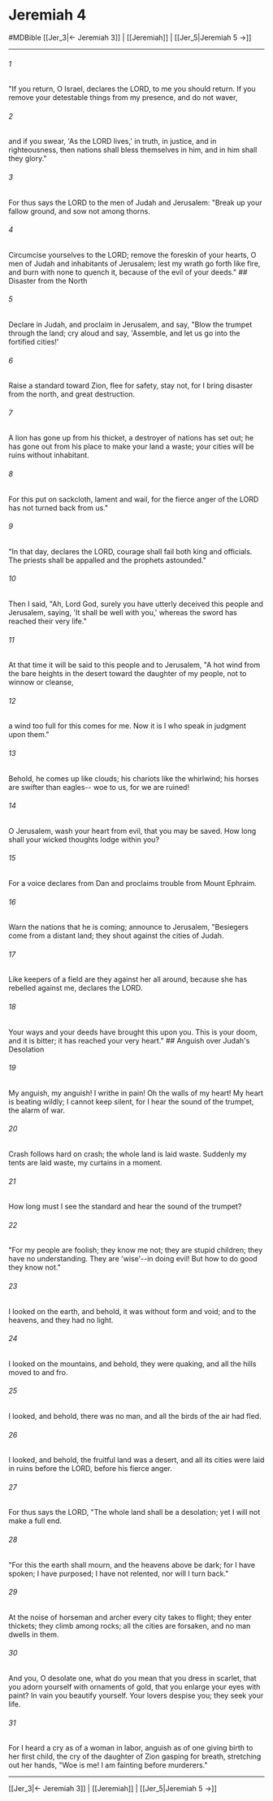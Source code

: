 # Jeremiah 4
#MDBible
[[Jer_3|← Jeremiah 3]] | [[Jeremiah]] | [[Jer_5|Jeremiah 5 →]]

***

###### 1 

"If you return, O Israel, declares the LORD, to me you should return. If you remove your detestable things from my presence, and do not waver, 

###### 2 

and if you swear, 'As the LORD lives,' in truth, in justice, and in righteousness, then nations shall bless themselves in him, and in him shall they glory." 

###### 3 

For thus says the LORD to the men of Judah and Jerusalem: "Break up your fallow ground, and sow not among thorns. 

###### 4 

Circumcise yourselves to the LORD; remove the foreskin of your hearts, O men of Judah and inhabitants of Jerusalem; lest my wrath go forth like fire, and burn with none to quench it, because of the evil of your deeds." ## Disaster from the North 

###### 5 

Declare in Judah, and proclaim in Jerusalem, and say, "Blow the trumpet through the land; cry aloud and say, 'Assemble, and let us go into the fortified cities!' 

###### 6 

Raise a standard toward Zion, flee for safety, stay not, for I bring disaster from the north, and great destruction. 

###### 7 

A lion has gone up from his thicket, a destroyer of nations has set out; he has gone out from his place to make your land a waste; your cities will be ruins without inhabitant. 

###### 8 

For this put on sackcloth, lament and wail, for the fierce anger of the LORD has not turned back from us." 

###### 9 

"In that day, declares the LORD, courage shall fail both king and officials. The priests shall be appalled and the prophets astounded." 

###### 10 

Then I said, "Ah, Lord God, surely you have utterly deceived this people and Jerusalem, saying, 'It shall be well with you,' whereas the sword has reached their very life." 

###### 11 

At that time it will be said to this people and to Jerusalem, "A hot wind from the bare heights in the desert toward the daughter of my people, not to winnow or cleanse, 

###### 12 

a wind too full for this comes for me. Now it is I who speak in judgment upon them." 

###### 13 

Behold, he comes up like clouds; his chariots like the whirlwind; his horses are swifter than eagles-- woe to us, for we are ruined! 

###### 14 

O Jerusalem, wash your heart from evil, that you may be saved. How long shall your wicked thoughts lodge within you? 

###### 15 

For a voice declares from Dan and proclaims trouble from Mount Ephraim. 

###### 16 

Warn the nations that he is coming; announce to Jerusalem, "Besiegers come from a distant land; they shout against the cities of Judah. 

###### 17 

Like keepers of a field are they against her all around, because she has rebelled against me, declares the LORD. 

###### 18 

Your ways and your deeds have brought this upon you. This is your doom, and it is bitter; it has reached your very heart." ## Anguish over Judah's Desolation 

###### 19 

My anguish, my anguish! I writhe in pain! Oh the walls of my heart! My heart is beating wildly; I cannot keep silent, for I hear the sound of the trumpet, the alarm of war. 

###### 20 

Crash follows hard on crash; the whole land is laid waste. Suddenly my tents are laid waste, my curtains in a moment. 

###### 21 

How long must I see the standard and hear the sound of the trumpet? 

###### 22 

"For my people are foolish; they know me not; they are stupid children; they have no understanding. They are 'wise'--in doing evil! But how to do good they know not." 

###### 23 

I looked on the earth, and behold, it was without form and void; and to the heavens, and they had no light. 

###### 24 

I looked on the mountains, and behold, they were quaking, and all the hills moved to and fro. 

###### 25 

I looked, and behold, there was no man, and all the birds of the air had fled. 

###### 26 

I looked, and behold, the fruitful land was a desert, and all its cities were laid in ruins before the LORD, before his fierce anger. 

###### 27 

For thus says the LORD, "The whole land shall be a desolation; yet I will not make a full end. 

###### 28 

"For this the earth shall mourn, and the heavens above be dark; for I have spoken; I have purposed; I have not relented, nor will I turn back." 

###### 29 

At the noise of horseman and archer every city takes to flight; they enter thickets; they climb among rocks; all the cities are forsaken, and no man dwells in them. 

###### 30 

And you, O desolate one, what do you mean that you dress in scarlet, that you adorn yourself with ornaments of gold, that you enlarge your eyes with paint? In vain you beautify yourself. Your lovers despise you; they seek your life. 

###### 31 

For I heard a cry as of a woman in labor, anguish as of one giving birth to her first child, the cry of the daughter of Zion gasping for breath, stretching out her hands, "Woe is me! I am fainting before murderers." 

***

[[Jer_3|← Jeremiah 3]] | [[Jeremiah]] | [[Jer_5|Jeremiah 5 →]]
